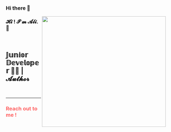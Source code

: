 ### Hi there 👋
<img src="https://media4.giphy.com/media/SWoSkN6DxTszqIKEqv/giphy.gif?cid=ecf05e470nqtw5vvjawizca07owxkjyb2k8bgrsl271ilz6b&rid=giphy.gif&ct=g" align="right" width="390" height="350">

### 𝓗𝓲 ! 𝓘'𝓶 𝓐𝓵𝓲. :raised_hands:
<br>

## 𝕁𝕦𝕟𝕚𝕠𝕣 𝔻𝕖𝕧𝕖𝕝𝕠𝕡𝕖𝕣 🧙‍♂️ | 𝓐𝓾𝓽𝓱𝓸𝓻

<br>
<hr>

### <font color="FF6363"> Reach out to me ! </font>
  

[twitter]: https://twitter.com/alikarabyk2 
[linkedin]: https://www.linkedin.com/in/ali-karab%C4%B1y%C4%B1k-8b2414224/


